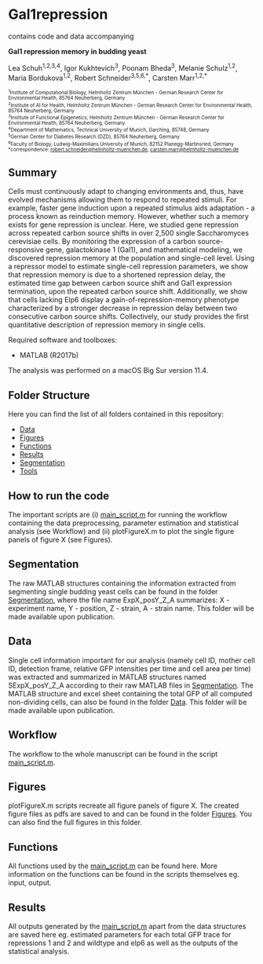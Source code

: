 # Gal1repression

contains code and data accompanying 

__Gal1 repression memory in budding yeast__

Lea Schuh<sup>1,2,3,4</sup>, Igor Kukhtevich<sup>3</sup>, Poonam Bheda<sup>3</sup>, Melanie Schulz<sup>1,2</sup>, Maria Bordukova<sup>1,2</sup>, Robert Schneider<sup>3,5,6,\*</sup>, Carsten Marr<sup>1,2,\*</sup>

<sub><sup>
<sup>1</sup>Institute of Computational Biology, Helmholtz Zentrum München - German Research Center for Environmental Health, 85764 Neuherberg, Germany <br>
<sup>2</sup>Institute of AI for Health, Helmholtz Zentrum München - German Research Center for Environmental Health, 85764 Neuherberg, Germany <br>
<sup>3</sup>Institute of Functional Epigenetics, Helmholtz Zentrum München - German Research Center for Environmental Health, 85764 Neuherberg, Germany <br>
<sup>4</sup>Department of Mathematics, Technical University of Munich, Garching, 85748, Germany <br>
<sup>5</sup>German Center for Diabetes Research (DZD), 85764 Neuherberg, Germany <br>
<sup>6</sup>Faculty of Biology, Ludwig-Maximilians University of Munich, 82152 Planegg-Martinsried, Germany <br>
*correspondence: robert.schneider@helmholtz-muenchen.de, carsten.marr@helmholtz-muenchen.de <br>
</sup></sub>

## Summary

Cells must continuously adapt to changing environments and, thus, have evolved mechanisms allowing them to respond to repeated stimuli. For example, faster gene induction upon a repeated stimulus aids adaptation - a process known as reinduction memory. However, whether such a memory exists for gene repression is unclear. Here, we studied gene repression across repeated carbon source shifts in over 2,500 single Saccharomyces cerevisiae cells. By monitoring the expression of a carbon source-responsive gene, galactokinase 1 (Gal1), and mathematical modeling, we discovered repression memory at the population and single-cell level. Using a repressor model to estimate single-cell repression parameters, we show that repression memory is due to a shortened repression delay, the estimated time gap between carbon source shift and Gal1 expression termination, upon the repeated carbon source shift. Additionally, we show that cells lacking Elp6 display a gain-of-repression-memory phenotype characterized by a stronger decrease in repression delay between two consecutive carbon source shifts. Collectively, our study provides the first quantitative description of repression memory in single cells. <br>

Required software and toolboxes:

- MATLAB (R2017b)

The analysis was performed on a macOS Big Sur version 11.4. <br>

## Folder Structure

Here you can find the list of all folders contained in this repository:

- [Data](Data)
- [Figures](Figures)
- [Functions](Functions)
- [Results](Results)
- [Segmentation](Segmentation)
- [Tools](Tools)

## How to run the code

The important scripts are (i) [main_script.m](main_script.m) for running the workflow containing the data preprocessing, parameter estimation and statistical analysis (see Workflow) and (ii) plotFigureX.m to plot the single figure panels of figure X (see Figures).

## Segmentation

The raw MATLAB structures containing the information extracted from segmenting single budding yeast cells can be found in the folder [Segmentation](Segmentation), where the file name ExpX_posY_Z_A summarizes: X - experiment name, Y - position, Z - strain, A - strain name. This folder will be made available upon publication.

## Data

Single cell information important for our analysis (namely cell ID, mother cell ID, detection frame, relative GFP intensities per time and cell area per time) was extracted and summarized in MATLAB structures named SExpX_posY_Z_A according to their raw MATLAB files in [Segmentation](Segmentation). The MATLAB structure and excel sheet containing the total GFP of all computed non-dividing cells, can also be found in the folder [Data](Data). This folder will be made available upon publication.

## Workflow

The workflow to the whole manuscript can be found in the script [main_script.m](main_script.m).

## Figures
plotFigureX.m scripts recreate all figure panels of figure X. The created figure files as pdfs are saved to and can be found in the folder [Figures](Figures). You can also find the full figures in this folder. 

## Functions
All functions used by the [main_script.m](main_script.m) can be found here. More information on the functions can be found in the scripts themselves eg. input, output. 

## Results 
All outputs generated by the [main_script.m](main_script.m) apart from the data structures are saved here eg. estimated parameters for each total GFP trace for repressions 1 and 2 and wildtype and elp6 as well as the outputs of the statistical analysis.



